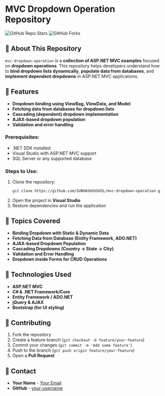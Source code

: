 # MVC Dropdown Operation Repository

![GitHub Repo Stars](https://img.shields.io/github/stars/SUBHASHSUSHIL/mvc-dropdown-operation?style=social)
![GitHub Forks](https://img.shields.io/github/forks/SUBHASHSUSHIL/mvc-dropdown-operation?style=social)

## 📌 About This Repository

`mvc-dropdown-operation` is a **collection of ASP.NET MVC examples** focused on **dropdown operations**. This repository helps developers understand how to **bind dropdown lists dynamically**, **populate data from databases**, and **implement dependent dropdowns** in ASP.NET MVC applications.

## 🚀 Features

- **Dropdown binding using ViewBag, ViewData, and Model**
- **Fetching data from databases for dropdown lists**
- **Cascading (dependent) dropdown implementation**
- **AJAX-based dropdown population**
- **Validation and error handling**

### Prerequisites:
- .NET SDK installed
- Visual Studio with ASP.NET MVC support
- SQL Server or any supported database

### Steps to Use:
1. Clone the repository:
   ```sh
   git clone https://github.com/SUBHASHSUSHIL/mvc-dropdown-operation.git
   ```
2. Open the project in **Visual Studio**
3. Restore dependencies and run the application

## 📖 Topics Covered

- **Binding Dropdown with Static & Dynamic Data**
- **Fetching Data from Database (Entity Framework, ADO.NET)**
- **AJAX-based Dropdown Population**
- **Cascading Dropdowns (Country → State → City)**
- **Validation and Error Handling**
- **Dropdown inside Forms for CRUD Operations**

## 🔧 Technologies Used

- **ASP.NET MVC**
- **C# & .NET Framework/Core**
- **Entity Framework / ADO.NET**
- **jQuery & AJAX**
- **Bootstrap (for UI styling)**

## 🤝 Contributing

1. Fork the repository
2. Create a feature branch (`git checkout -b feature/your-feature`)
3. Commit your changes (`git commit -m 'Add some feature'`)
4. Push to the branch (`git push origin feature/your-feature`)
5. Open a **Pull Request**

## 📧 Contact

- **Your Name** - [Your Email](mailto:sushilthakur9792@gmail.com)
- **GitHub** - [your-username](https://github.com/SUBHASHSUSHIL)
